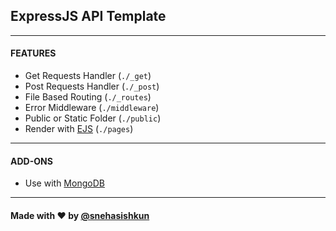 ## ExpressJS API Template

---

#### FEATURES

- Get Requests Handler (`./_get`)
- Post Requests Handler (`./_post`)
- File Based Routing (`./_routes`)
- Error Middleware (`./middleware`)
- Public or Static Folder (`./public`)
- Render with [EJS](https://www.npmjs.com/package/ejs) (`./pages`)

---

#### ADD-ONS

- Use with [MongoDB](https://www.mongodb.com)

---

#### Made with ❤ by [@snehasishkun](https://github.com/snehasishkun)